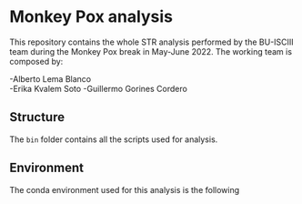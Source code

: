 # Monkey Pox analysis
This repository contains the whole STR analysis performed by the BU-ISCIII team during the Monkey Pox break in May-June 2022. The working team is composed by:

-Alberto Lema Blanco    
-Erika Kvalem Soto
-Guillermo Gorines Cordero

## Structure
The `bin` folder contains all the scripts used for analysis.


## Environment

The conda environment used for this analysis is the following